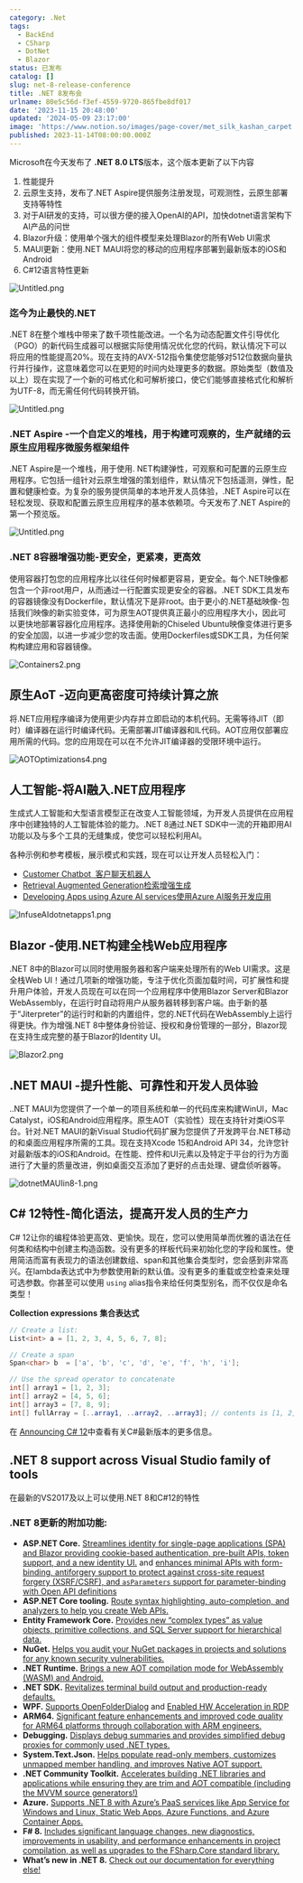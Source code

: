 ```yaml
---
category: .Net
tags:
  - BackEnd
  - CSharp
  - DotNet
  - Blazor
status: 已发布
catalog: []
slug: net-8-release-conference
title: .NET 8发布会
urlname: 80e5c56d-f3ef-4559-9720-865fbe8df017
date: '2023-11-15 20:48:00'
updated: '2024-05-09 23:17:00'
image: 'https://www.notion.so/images/page-cover/met_silk_kashan_carpet.jpg'
published: 2023-11-14T08:00:00.000Z
---
```


Microsoft在今天发布了 **.NET 8.0 LTS**版本，这个版本更新了以下内容

1. 性能提升
2. 云原生支持，发布了.NET Aspire提供服务注册发现，可观测性，云原生部署支持等特性
3. 对于AI研发的支持，可以很方便的接入OpenAI的API，加快dotnet语言架构下AI产品的问世
4. Blazor升级：使用单个强大的组件模型来处理Blazor的所有Web UI需求
5. MAUI更新：使用.NET MAUI将您的移动的应用程序部署到最新版本的iOS和Android
6. C#12语言特性更新

![Untitled.png](https://prod-files-secure.s3.us-west-2.amazonaws.com/5d24fe63-e567-4804-86f9-9fdc62e13082/10cda029-65af-4ea7-b30e-605b2d9e6c57/Untitled.png?X-Amz-Algorithm=AWS4-HMAC-SHA256&X-Amz-Content-Sha256=UNSIGNED-PAYLOAD&X-Amz-Credential=ASIAZI2LB4666XHCVAU4%2F20250129%2Fus-west-2%2Fs3%2Faws4_request&X-Amz-Date=20250129T213253Z&X-Amz-Expires=3600&X-Amz-Security-Token=IQoJb3JpZ2luX2VjEI3%2F%2F%2F%2F%2F%2F%2F%2F%2F%2FwEaCXVzLXdlc3QtMiJIMEYCIQC1sUYv3KBYl3QLSrOQHowCPSPuaTFBe9f%2FoyD0joXhEgIhAI1s2CqQ7pOzjfDuM1Uo0Q4k%2BkjoFZmZsGl53MjPumOBKogECJb%2F%2F%2F%2F%2F%2F%2F%2F%2F%2FwEQABoMNjM3NDIzMTgzODA1IgwZ0%2BsSKQYC4Fn9Dygq3APQPzuR64AyrTj64iUGytNhfMN21B8rKx9Kf8SfUXAzCgnTumretnaEVa9Ws6PKS6lNVjVUu7UzNmCfFBLj3Cw7FZXr4IcgPEw8lVn75yctPA%2B0gUPys17vFhtNtFPbBnbIASMcMwc8TZGAwX5yN1XLbBG9VCG52OL3r0PA4eo8QbMPuYKx0X%2B57Jg7vgS7yc%2BMjkyIEuswqnSJUZZnJVwgyOJkQ7HA7vCLtwBTUr%2FVmzgY4QRKr2h%2BLfEfZMYwJNftXvWk8akohbUzgj0ZcQuarQDnr0QdGFmRT7Zr5WL%2Fcmqw1csKvZAKfxPKGoB7n%2B%2BU7E9INWHJtnoDuSicHSETOHIZyzXr7wG0sbYCs4MQZDp%2Fbd6i6NmwHfdLcf%2BTwne4Nr2NdWn4%2FU%2Fz0tvTFSDmVsZb8N9yTFanKB8s%2BZXCOwdWLZ9HLIszr1UqQ42q0JC05jEFFyOHeifKwrPvC39z6G2rYauy%2BmfE9KywbVLQWiRcDF6%2FsV6Chd3xWJEoH6RIk6IqrPAayyp%2B1x7TM48EZWzfb%2F2TauVYfuF5izNp0pDaUECM5F7%2BkG5n6wunf7MX8k0W3mHYCISax6hjQSJGDG4XSNCck61QkQVDFitePwTPZqBT7CLPmwhI5jDrqOq8BjqkAbLwgOuJWklF8a6jMn9lJjwXzEZgohlVpsIvPRTd3V3OF%2BxXh1%2FDUm0CE3e40BkCxUkUhrYj6eiZQCFHiFY8H9NDDyFc38%2B%2FBQ6W7bkfq7IlKLUBAoDhKZeFSxGSJE1HYsBVV2bU2321P3DIx20g0ZdQtd8HVHv0ItaoDcGx4vhofuiQ2NJWF%2Bgng7j7Hb4VMlJILbAwkyJifpkD%2F4gi1Gmi1Fjm&X-Amz-Signature=da7237eaf460924001a60df9a5d34b4ecd6d41400a7f272ed373c9001502005c&X-Amz-SignedHeaders=host&x-id=GetObject)


### **迄今为止最快的.NET**


.NET 8在整个堆栈中带来了数千项性能改进。一个名为动态配置文件引导优化（PGO）的新代码生成器可以根据实际使用情况优化您的代码，默认情况下可以将应用的性能提高20%。现在支持的AVX-512指令集使您能够对512位数据向量执行并行操作，这意味着您可以在更短的时间内处理更多的数据。原始类型（数值及以上）现在实现了一个新的可格式化和可解析接口，使它们能够直接格式化和解析为UTF-8，而无需任何代码转换开销。


![Untitled.png](https://prod-files-secure.s3.us-west-2.amazonaws.com/5d24fe63-e567-4804-86f9-9fdc62e13082/edcbf140-d619-4389-a4a6-f97c113ab9f2/Untitled.png?X-Amz-Algorithm=AWS4-HMAC-SHA256&X-Amz-Content-Sha256=UNSIGNED-PAYLOAD&X-Amz-Credential=ASIAZI2LB4666XHCVAU4%2F20250129%2Fus-west-2%2Fs3%2Faws4_request&X-Amz-Date=20250129T213253Z&X-Amz-Expires=3600&X-Amz-Security-Token=IQoJb3JpZ2luX2VjEI3%2F%2F%2F%2F%2F%2F%2F%2F%2F%2FwEaCXVzLXdlc3QtMiJIMEYCIQC1sUYv3KBYl3QLSrOQHowCPSPuaTFBe9f%2FoyD0joXhEgIhAI1s2CqQ7pOzjfDuM1Uo0Q4k%2BkjoFZmZsGl53MjPumOBKogECJb%2F%2F%2F%2F%2F%2F%2F%2F%2F%2FwEQABoMNjM3NDIzMTgzODA1IgwZ0%2BsSKQYC4Fn9Dygq3APQPzuR64AyrTj64iUGytNhfMN21B8rKx9Kf8SfUXAzCgnTumretnaEVa9Ws6PKS6lNVjVUu7UzNmCfFBLj3Cw7FZXr4IcgPEw8lVn75yctPA%2B0gUPys17vFhtNtFPbBnbIASMcMwc8TZGAwX5yN1XLbBG9VCG52OL3r0PA4eo8QbMPuYKx0X%2B57Jg7vgS7yc%2BMjkyIEuswqnSJUZZnJVwgyOJkQ7HA7vCLtwBTUr%2FVmzgY4QRKr2h%2BLfEfZMYwJNftXvWk8akohbUzgj0ZcQuarQDnr0QdGFmRT7Zr5WL%2Fcmqw1csKvZAKfxPKGoB7n%2B%2BU7E9INWHJtnoDuSicHSETOHIZyzXr7wG0sbYCs4MQZDp%2Fbd6i6NmwHfdLcf%2BTwne4Nr2NdWn4%2FU%2Fz0tvTFSDmVsZb8N9yTFanKB8s%2BZXCOwdWLZ9HLIszr1UqQ42q0JC05jEFFyOHeifKwrPvC39z6G2rYauy%2BmfE9KywbVLQWiRcDF6%2FsV6Chd3xWJEoH6RIk6IqrPAayyp%2B1x7TM48EZWzfb%2F2TauVYfuF5izNp0pDaUECM5F7%2BkG5n6wunf7MX8k0W3mHYCISax6hjQSJGDG4XSNCck61QkQVDFitePwTPZqBT7CLPmwhI5jDrqOq8BjqkAbLwgOuJWklF8a6jMn9lJjwXzEZgohlVpsIvPRTd3V3OF%2BxXh1%2FDUm0CE3e40BkCxUkUhrYj6eiZQCFHiFY8H9NDDyFc38%2B%2FBQ6W7bkfq7IlKLUBAoDhKZeFSxGSJE1HYsBVV2bU2321P3DIx20g0ZdQtd8HVHv0ItaoDcGx4vhofuiQ2NJWF%2Bgng7j7Hb4VMlJILbAwkyJifpkD%2F4gi1Gmi1Fjm&X-Amz-Signature=0d66a9b93e6b2d660e99f3a8f4058ded827bf2e1629d4a623727d50af6ee3ae0&X-Amz-SignedHeaders=host&x-id=GetObject)


### **.NET Aspire -一个自定义的堆栈，用于构建可观察的，生产就绪的云原生应用程序微服务框架组件**


.NET Aspire是一个堆栈，用于使用. NET构建弹性，可观察和可配置的云原生应用程序。它包括一组针对云原生增强的策划组件，默认情况下包括遥测，弹性，配置和健康检查。为复杂的服务提供简单的本地开发人员体验，.NET Aspire可以在轻松发现、获取和配置云原生应用程序的基本依赖项。今天发布了.NET Aspire的第一个预览版。


![Untitled.png](https://prod-files-secure.s3.us-west-2.amazonaws.com/5d24fe63-e567-4804-86f9-9fdc62e13082/ff6a34d3-ac25-412d-9204-a7263d00528f/Untitled.png?X-Amz-Algorithm=AWS4-HMAC-SHA256&X-Amz-Content-Sha256=UNSIGNED-PAYLOAD&X-Amz-Credential=ASIAZI2LB4666XHCVAU4%2F20250129%2Fus-west-2%2Fs3%2Faws4_request&X-Amz-Date=20250129T213253Z&X-Amz-Expires=3600&X-Amz-Security-Token=IQoJb3JpZ2luX2VjEI3%2F%2F%2F%2F%2F%2F%2F%2F%2F%2FwEaCXVzLXdlc3QtMiJIMEYCIQC1sUYv3KBYl3QLSrOQHowCPSPuaTFBe9f%2FoyD0joXhEgIhAI1s2CqQ7pOzjfDuM1Uo0Q4k%2BkjoFZmZsGl53MjPumOBKogECJb%2F%2F%2F%2F%2F%2F%2F%2F%2F%2FwEQABoMNjM3NDIzMTgzODA1IgwZ0%2BsSKQYC4Fn9Dygq3APQPzuR64AyrTj64iUGytNhfMN21B8rKx9Kf8SfUXAzCgnTumretnaEVa9Ws6PKS6lNVjVUu7UzNmCfFBLj3Cw7FZXr4IcgPEw8lVn75yctPA%2B0gUPys17vFhtNtFPbBnbIASMcMwc8TZGAwX5yN1XLbBG9VCG52OL3r0PA4eo8QbMPuYKx0X%2B57Jg7vgS7yc%2BMjkyIEuswqnSJUZZnJVwgyOJkQ7HA7vCLtwBTUr%2FVmzgY4QRKr2h%2BLfEfZMYwJNftXvWk8akohbUzgj0ZcQuarQDnr0QdGFmRT7Zr5WL%2Fcmqw1csKvZAKfxPKGoB7n%2B%2BU7E9INWHJtnoDuSicHSETOHIZyzXr7wG0sbYCs4MQZDp%2Fbd6i6NmwHfdLcf%2BTwne4Nr2NdWn4%2FU%2Fz0tvTFSDmVsZb8N9yTFanKB8s%2BZXCOwdWLZ9HLIszr1UqQ42q0JC05jEFFyOHeifKwrPvC39z6G2rYauy%2BmfE9KywbVLQWiRcDF6%2FsV6Chd3xWJEoH6RIk6IqrPAayyp%2B1x7TM48EZWzfb%2F2TauVYfuF5izNp0pDaUECM5F7%2BkG5n6wunf7MX8k0W3mHYCISax6hjQSJGDG4XSNCck61QkQVDFitePwTPZqBT7CLPmwhI5jDrqOq8BjqkAbLwgOuJWklF8a6jMn9lJjwXzEZgohlVpsIvPRTd3V3OF%2BxXh1%2FDUm0CE3e40BkCxUkUhrYj6eiZQCFHiFY8H9NDDyFc38%2B%2FBQ6W7bkfq7IlKLUBAoDhKZeFSxGSJE1HYsBVV2bU2321P3DIx20g0ZdQtd8HVHv0ItaoDcGx4vhofuiQ2NJWF%2Bgng7j7Hb4VMlJILbAwkyJifpkD%2F4gi1Gmi1Fjm&X-Amz-Signature=5630a4fa1695f0723a673c5a3b19975c93ba7e1342fc3478883e48f8ca945736&X-Amz-SignedHeaders=host&x-id=GetObject)


### **.NET 8容器增强功能-更安全，更紧凑，更高效**


使用容器打包您的应用程序比以往任何时候都更容易，更安全。每个.NET映像都包含一个非root用户，从而通过一行配置实现更安全的容器。.NET SDK工具发布的容器镜像没有Dockerfile，默认情况下是非root。由于更小的.NET基础映像-包括我们映像的新实验变体，可为原生AOT提供真正最小的应用程序大小，因此可以更快地部署容器化应用程序。选择使用新的Chiseled Ubuntu映像变体进行更多的安全加固，以进一步减少您的攻击面。使用Dockerfiles或SDK工具，为任何架构构建应用和容器镜像。


![Containers2.png](https://devblogs.microsoft.com/dotnet/wp-content/uploads/sites/10/2023/11/Containers2.png)


## 原生AoT -迈向更高密度可持续计算之旅


将.NET应用程序编译为使用更少内存并立即启动的本机代码。无需等待JIT（即时）编译器在运行时编译代码。无需部署JIT编译器和IL代码。AOT应用仅部署应用所需的代码。您的应用现在可以在不允许JIT编译器的受限环境中运行。


![AOTOptimizations4.png](https://devblogs.microsoft.com/dotnet/wp-content/uploads/sites/10/2023/11/AOTOptimizations4.png)


## 人工智能-将AI融入.NET应用程序


生成式人工智能和大型语言模型正在改变人工智能领域，为开发人员提供在应用程序中创建独特的人工智能体验的能力。.NET 8通过.NET SDK中一流的开箱即用AI功能以及与多个工具的无缝集成，使您可以轻松利用AI。


各种示例和参考模板，展示模式和实践，现在可以让开发人员轻松入门：

- [Customer Chatbot](https://github.com/dotnet/eShop)[ ](https://github.com/dotnet/eShop)[ 客户聊天机器人](https://github.com/dotnet/eShop)
- [Retrieval Augmented Generation](https://github.com/Azure-Samples/azure-search-openai-demo-csharp)[检索增强生成](https://github.com/Azure-Samples/azure-search-openai-demo-csharp)
- [Developing Apps using Azure AI services](https://devblogs.microsoft.com/dotnet/demystifying-retrieval-augmented-generation-with-dotnet/)[使用Azure AI服务开发应用](https://devblogs.microsoft.com/dotnet/demystifying-retrieval-augmented-generation-with-dotnet/)

![InfuseAIdotnetapps1.png](https://devblogs.microsoft.com/dotnet/wp-content/uploads/sites/10/2023/11/InfuseAIdotnetapps1.png)


## Blazor -使用.NET构建全栈Web应用程序


.NET 8中的Blazor可以同时使用服务器和客户端来处理所有的Web UI需求。这是全栈Web UI！通过几项新的增强功能，专注于优化页面加载时间，可扩展性和提升用户体验，开发人员现在可以在同一个应用程序中使用Blazor Server和Blazor WebAssembly，在运行时自动将用户从服务器转移到客户端。由于新的基于“Jiterpreter”的运行时和新的内置组件，您的.NET代码在WebAssembly上运行得更快。作为增强.NET 8中整体身份验证、授权和身份管理的一部分，Blazor现在支持生成完整的基于Blazor的Identity UI。


![Blazor2.png](https://devblogs.microsoft.com/dotnet/wp-content/uploads/sites/10/2023/11/Blazor2.png)


## .NET MAUI -提升性能、可靠性和开发人员体验


..NET MAUI为您提供了一个单一的项目系统和单一的代码库来构建WinUI，Mac Catalyst，iOS和Android应用程序。原生AOT（实验性）现在支持针对类iOS平台。针对.NET MAUI的新Visual Studio代码扩展为您提供了开发跨平台.NET移动的和桌面应用程序所需的工具。现在支持Xcode 15和Android API 34，允许您针对最新版本的iOS和Android。在性能、控件和UI元素以及特定于平台的行为方面进行了大量的质量改进，例如桌面交互添加了更好的点击处理、键盘侦听器等。


![dotnetMAUIin8-1.png](https://devblogs.microsoft.com/dotnet/wp-content/uploads/sites/10/2023/11/dotnetMAUIin8-1.png)


## C# 12特性-简化语法，提高开发人员的生产力


C# 12让你的编程体验更高效、更愉快。现在，您可以使用简单而优雅的语法在任何类和结构中创建主构造函数。没有更多的样板代码来初始化您的字段和属性。使用简洁而富有表现力的语法创建数组、span和其他集合类型时，您会感到非常高兴。在lambda表达式中为参数使用新的默认值。没有更多的重载或空检查来处理可选参数。你甚至可以使用 `using` alias指令来给任何类型别名，而不仅仅是命名类型！


**Collection expressions** **集合表达式**


```c#
// Create a list:
List<int> a = [1, 2, 3, 4, 5, 6, 7, 8];

// Create a span
Span<char> b  = ['a', 'b', 'c', 'd', 'e', 'f', 'h', 'i'];

// Use the spread operator to concatenate
int[] array1 = [1, 2, 3];
int[] array2 = [4, 5, 6];
int[] array3 = [7, 8, 9];
int[] fullArray = [..array1, ..array2, ..array3]; // contents is [1, 2, 3, 4, 5, 6, 7, 8, 9]
```


在 [Announcing C# 12](https://devblogs.microsoft.com/dotnet/announcing-csharp-12)中查看有关C#最新版本的更多信息。


## .NET 8 support across Visual Studio family of tools


在最新的VS2017及以上可以使用.NET 8和C#12的特性


### .NET 8更新的附加功能:

- **ASP.NET Core.** [Streamlines identity for single-page applications (SPA) and Blazor providing cookie-based authentication, pre-built APIs, token support, and a new identity UI.](https://devblogs.microsoft.com/dotnet/whats-new-with-identity-in-dotnet-8/) and [enhances minimal APIs with form-binding, antiforgery support to protect against cross-site request forgery (XSRF/CSRF), and ](https://learn.microsoft.com/aspnet/core/release-notes/aspnetcore-8.0#minimal-apis)[`asParameters`](https://learn.microsoft.com/aspnet/core/release-notes/aspnetcore-8.0#minimal-apis)[ support for parameter-binding with Open API definitions](https://learn.microsoft.com/aspnet/core/release-notes/aspnetcore-8.0#minimal-apis)
- **ASP.NET Core tooling.** [Route syntax highlighting, auto-completion, and analyzers to help you create Web APIs.](https://devblogs.microsoft.com/dotnet/aspnet-core-route-tooling-dotnet-8/)
- **Entity Framework Core.** [Provides new “complex types” as value objects, primitive collections, and SQL Server support for hierarchical data.](https://devblogs.microsoft.com/dotnet/announcing-ef8-rc2/)
- **NuGet.** [Helps you audit your NuGet packages in projects and solutions for any known security vulnerabilities.](https://learn.microsoft.com/nuget/concepts/auditing-packages)
- **.NET Runtime.** [Brings a new AOT compilation mode for WebAssembly (WASM) and Android.](https://devblogs.microsoft.com/dotnet/announcing-dotnet-8-rc1/#androidstripilafteraot-mode-on-android)
- **.NET SDK.** [Revitalizes terminal build output and production-ready defaults.](https://learn.microsoft.com/dotnet/core/whats-new/dotnet-8#net-sdk)
- **WPF.** [Supports OpenFolderDialog](https://devblogs.microsoft.com/dotnet/wpf-file-dialog-improvements-in-dotnet-8/) and [Enabled HW Acceleration in RDP](https://devblogs.microsoft.com/dotnet/announcing-dotnet-8-rc1/#wpf-hardware-acceleration-in-rdp)
- **ARM64.** [Significant feature enhancements and improved code quality for ARM64 platforms through collaboration with ARM engineers.](https://devblogs.microsoft.com/dotnet/this-arm64-performance-in-dotnet-8/)
- **Debugging.** [Displays debug summaries and provides simplified debug proxies for commonly used .NET types.](https://devblogs.microsoft.com/dotnet/debugging-enhancements-in-dotnet-8/)
- **System.Text.Json.** [Helps populate read-only members, customizes unmapped member handling, and improves Native AOT support.](https://devblogs.microsoft.com/dotnet/system-text-json-in-dotnet-8/)
- **.NET Community Toolkit.** [Accelerates building .NET libraries and applications while ensuring they are trim and AOT compatible (including the MVVM source generators!)](https://devblogs.microsoft.com/dotnet/announcing-the-dotnet-community-toolkit-821/)
- **Azure.** [Supports .NET 8 with Azure’s PaaS services like App Service for Windows and Linux, Static Web Apps, Azure Functions, and Azure Container Apps.](https://aka.ms/appservice-dotnet8)
- **F# 8.** [Includes significant language changes, new diagnostics, improvements in usability, and performance enhancements in project compilation, as well as upgrades to the FSharp.Core standard library.](https://devblogs.microsoft.com/dotnet/announcing-fsharp-8/)
- **What’s new in .NET 8.** [Check out our documentation for everything else!](https://learn.microsoft.com/dotnet/core/whats-new/dotnet-8)
